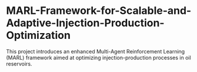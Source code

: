 # MARL-Framework-for-Scalable-and-Adaptive-Injection-Production-Optimization
This project introduces an enhanced Multi-Agent Reinforcement Learning (MARL) framework aimed at optimizing injection-production processes in oil reservoirs.  
